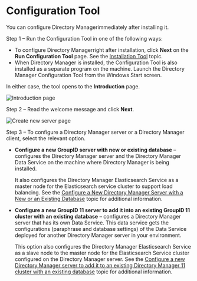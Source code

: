 # Configuration Tool

You can configure Directory Managerimmediately after installing it.

Step 1 – Run the Configuration Tool in one of the following ways:

- To configure Directory Managerright after installation, click **Next** on the **Run Configuration
  Tool** page. See the [Installation Tool](/docs/directorymanager/11.1/directorymanager/install/installer/install.md) topic.
- When Directory Manager is installed, the Configuration Tool is also installed as a separate
  program on the machine. Launch the Directory Manager Configuration Tool from the Windows Start
  screen.

In either case, the tool opens to the **Introduction** page.

![Introduction page](/img/product_docs/directorymanager/directorymanager/install/configure/intro.webp)

Step 2 – Read the welcome message and click **Next**.

![Create new server page](/img/product_docs/directorymanager/directorymanager/install/configure/select_to_create_a_new_server-new.webp)

Step 3 – To configure a Directory Manager server or a Directory Manager client, select the relevant
option.

- **Configure a new GroupID server with new or existing database** – configures the Directory
  Manager server and the Directory Manager Data Service on the machine where Directory Manager is
  being installed.

  It also configures the Directory Manager Elasticsearch Service as a master node for the
  Elasticsearch service cluster to support load balancing. See the
  [Configure a New Directory Manager Server with a New or an Existing Database](/docs/directorymanager/11.1/directorymanager/install/configure/gidserver.md)
  topic for additional information.

- **Configure a new GroupID 11 server to add it into an existing GroupID 11 cluster with an existing
  database** – configures a Directory Manager server that has its own Data Service. This data
  service gets the configurations (paraphrase and database settings) of the Data Service deployed
  for another Directory Manager server in your environment.

  This option also configures the Directory Manager Elasticsearch Service as a slave node to the
  master node for the Elasticsearch Service cluster configured on the Directory Manager server.
  See the
  [Configure a new Directory Manager server to add it to an existing Directory Manager 11 cluster with an existing database](/docs/directorymanager/11.1/directorymanager/install/configure/database.md)
  topic for additional information.
